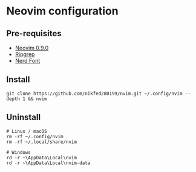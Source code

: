 # Neovim configuration
## Pre-requisites
- [Neovim 0.9.0](https://github.com/neovim/neovim/releases/tag/v0.9.0)
- [Ripgrep](https://github.com/BurntSushi/ripgrep)
- [Nerd Font](https://www.nerdfonts.com/)
## Install
```
git clone https://github.com/nikfed280199/nvim.git ~/.config/nvim --depth 1 && nvim
```
## Uninstall
```
# Linux / macOS
rm -rf ~/.config/nvim
rm -rf ~/.local/share/nvim

# Windows
rd -r ~\AppData\Local\nvim
rd -r ~\AppData\Local\nvim-data
```
